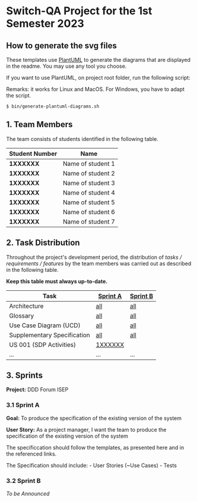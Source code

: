 # Switch-QA Project for the 1st Semester 2023

## How to generate the svg files

These templates use [PlantUML](https://plantuml.com) to generate the diagrams that are displayed in the readme. You may use any tool you choose.

If you want to use PlantUML, on project root folder, run the following script:

Remarks: it works for Linux and MacOS. For Windows, you have to adapt the script.

```shell
$ bin/generate-plantuml-diagrams.sh
```


## 1. Team Members

The team consists of students identified in the following table.

| Student Number | Name              |
|----------------|-------------------|
| **1XXXXXX**    | Name of student 1 |
| **1XXXXXX**    | Name of student 2 |
| **1XXXXXX**    | Name of student 3 |
| **1XXXXXX**    | Name of student 4 |
| **1XXXXXX**    | Name of student 5 |
| **1XXXXXX**    | Name of student 6 |
| **1XXXXXX**    | Name of student 7 |

## 2. Task Distribution

Throughout the project's development period, the distribution of _tasks / requirements / features_ by the team members
was carried out as described in the following table.

**Keep this table must always up-to-date.**

| Task                        | [Sprint A](sprintA/readme.md)                                                              | [Sprint B](sprintB/readme.md)                                                              |
|-----------------------------|--------------------------------------------------------------------------------------------|--------------------------------------------------------------------------------------------|
| Architecture                | [all](sprintA/global-artifacts/00.architecture/architecture.md)                            | [all](sprintB/global-artifacts/00.architecture/architecture.md)                    |
| Glossary                    | [all](sprintA/global-artifacts/01.requirements-engineering/glossary.md)                    | [all](sprintB/global-artifacts/00.engineering-requirements/glossary.md)                    |
| Use Case Diagram (UCD)      | [all](sprintA/global-artifacts/01.requirements-engineering/use-case-diagram.md)            | [all](sprintB/global-artifacts/00.engineering-requirements/use-case-diagram.md)            |
| Supplementary Specification | [all](sprintA/global-artifacts/01.requirements-engineering/supplementary-specification.md) | [all](sprintB/global-artifacts/00.engineering-requirements/supplementary-specification.md) |
| US 001 (SDP Activities)     | [1XXXXXX](sprintA/us006/readme.md)                                                         |                                                                                            |
| ...                         | ...                                                                                        | ...                                                                                        |

## 3. Sprints

**Project:** DDD Forum ISEP

### 3.1 Sprint A

**Goal:** To produce the specification of the existing version of the system

**User Story:** As a project manager, I want the team to produce the specification of the existing version of the system

The specificcation should follow the templates, as presented here and in the referenced links.

The Specification should include:
    - User Stories (~Use Cases)
    - Tests

### 3.2 Sprint B

_To be Announced_
